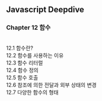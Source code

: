 ## Javascript Deepdive
### Chapter 12 함수
<br>
12.1 함수란? <br>
12.2 함수를 사용하는 이유 <br>
12.3 함수 리터럴 <br>
12.4 함수 정의 <br>
12.5 함수 호출 <br>
12.6 참조에 의한 전달과 외부 상태의 변경 <br>
12.7 다양한 함수의 형태 <br>
